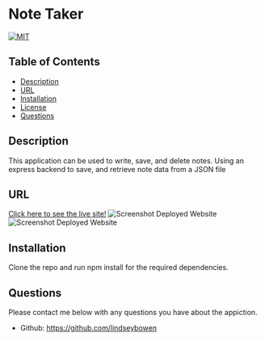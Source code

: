 # Note Taker
[![MIT](https://img.shields.io/badge/License-MIT-yellow.svg)](https://opensource.org/licenses/MIT)
## Table of Contents
* [Description](#description)
* [URL](#url)
* [Installation](#installation)
* [License](#license)
* [Questions](#questions)
## Description 
This application can be used to write, save, and delete notes. Using an express backend to save, and retrieve note data from a JSON file 
## URL
[Click here to see the live site!]()
![Screenshot Deployed Website](public/assets/index.png)
![Screenshot Deployed Website](public/assets/notes.png)
## Installation
Clone the repo and run npm install for the required dependencies.

## Questions
Please contact me below with any questions you have about the appiction.
* Github: https://github.com/lindseybowen